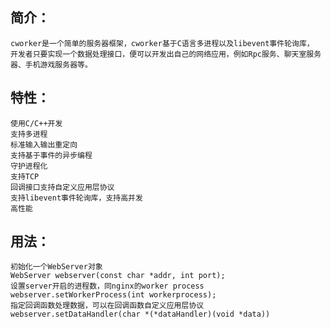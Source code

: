 ## 简介：  
    cworker是一个简单的服务器框架，cworker基于C语言多进程以及libevent事件轮询库，  
    开发者只要实现一个数据处理接口，便可以开发出自己的网络应用，例如Rpc服务、聊天室服务器、手机游戏服务器等。  
## 特性：  
    使用C/C++开发  
    支持多进程  
    标准输入输出重定向  
    支持基于事件的异步编程  
    守护进程化  
    支持TCP  
    回调接口支持自定义应用层协议  
    支持libevent事件轮询库，支持高并发  
    高性能  
## 用法：  
    初始化一个WebServer对象  
    WebServer webserver(const char *addr, int port);   
    设置server开启的进程数，同nginx的worker process  
    webserver.setWorkerProcess(int workerprocess);  
    指定回调函数处理数据，可以在回调函数自定义应用层协议  
    webserver.setDataHandler(char *(*dataHandler)(void *data))  
